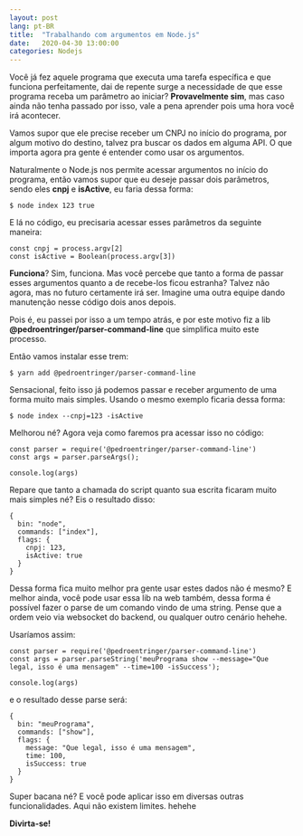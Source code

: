 ```yaml
---
layout: post
lang: pt-BR
title:  "Trabalhando com argumentos em Node.js"
date:   2020-04-30 13:00:00
categories: Nodejs
---
```


Você já fez aquele programa que executa uma tarefa específica e que funciona perfeitamente, dai de repente surge a necessidade de que esse programa receba um parâmetro ao iniciar? **Provavelmente sim**, mas caso ainda não tenha passado por isso, vale a pena aprender pois uma hora você irá acontecer.

Vamos supor que ele precise receber um CNPJ no início do programa, por algum motivo do destino, talvez pra buscar os dados em alguma API. O que importa agora pra gente é entender como usar os argumentos.

Naturalmente o Node.js nos permite acessar argumentos no início do programa, então vamos supor que eu deseje passar dois parâmetros, sendo eles **cnpj** e **isActive**, eu faria dessa forma:
<pre><code class="language-bash">$ node index 123 true</code></pre>

E lá no código, eu precisaria acessar esses parâmetros da seguinte maneira:
<pre><code class="language-javascript">const cnpj = process.argv[2]
const isActive = Boolean(process.argv[3])
</code></pre>

**Funciona**? Sim, funciona. Mas você percebe que tanto a forma de passar esses argumentos quanto a de recebe-los ficou estranha? Talvez não agora, mas no futuro certamente irá ser. Imagine uma outra equipe dando manutenção nesse código dois anos depois.

Pois é, eu passei por isso a um tempo atrás, e por este motivo fiz a lib **@pedroentringer/parser-command-line** que simplifica muito este processo.

Então vamos instalar esse trem:
<pre><code class="language-bash">$ yarn add @pedroentringer/parser-command-line</code></pre>

Sensacional, feito isso já podemos passar e receber argumento de uma forma muito mais simples.
Usando o mesmo exemplo ficaria dessa forma:
<pre><code class="language-bash">$ node index --cnpj=123 -isActive</code></pre>

Melhorou né? Agora veja como faremos pra acessar isso no código:
<pre><code class="language-javascript">const parser = require('@pedroentringer/parser-command-line')
const args = parser.parseArgs();

console.log(args)
</code></pre>

Repare que tanto a chamada do script quanto sua escrita ficaram muito mais simples né? Eis o resultado disso:
<pre><code class="language-javascript">{
  bin: "node",
  commands: ["index"],
  flags: {
    cnpj: 123,
    isActive: true
  }
}
</code></pre>

Dessa forma fica muito melhor pra gente usar estes dados não é mesmo? E melhor ainda, você pode usar essa lib na web também, dessa forma é possível fazer o parse de um comando vindo de uma string. Pense que a ordem veio via websocket do backend, ou qualquer outro cenário hehehe.

Usaríamos assim:
<pre><code class="language-javascript">const parser = require('@pedroentringer/parser-command-line')
const args = parser.parseString('meuPrograma show --message="Que legal, isso é uma mensagem" --time=100 -isSuccess');

console.log(args)
</code></pre>

e o resultado desse parse será:
<pre><code class="language-javascript">{
  bin: "meuPrograma",
  commands: ["show"],
  flags: {
    message: "Que legal, isso é uma mensagem",
    time: 100,
    isSuccess: true
  }
}
</code></pre>


Super bacana né? E você pode aplicar isso em diversas outras funcionalidades. Aqui não existem limites. hehehe

**Divirta-se!**